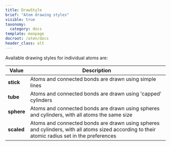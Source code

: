 ```yaml
---
title: DrawStyle
brief: "Atom drawing styles"
visible: true
taxonomy:
  category: docs
template: manpage
docroot: /aten/docs
header_class: alt
---
```


Available drawing styles for individual atoms are:
 
| Value | Description |
|-------|-------------|
| **stick** | Atoms and connected bonds are drawn using simple lines |
| **tube** | Atoms and connected bonds are drawn using 'capped' cylinders |
| **sphere** | Atoms and connected bonds are drawn using spheres and cylinders, with all atoms the same size |
| **scaled** | Atoms and connected bonds are drawn using spheres and cylinders, with all atoms sized according to their atomic radius set in the preferences |




